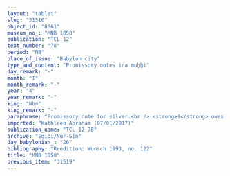 ```yaml
---
layout: "tablet"
slug: "31516"
object_id: "8061"
museum_no_: "MNB 1858"
publication: "TCL 12"
text_number: "78"
period: "NB"
place_of_issue: "Babylon city"
type_and_content: "Promissory notes ina muẖẖi"
day_remark: "-"
month: "I"
month_remark: "-"
year: "4"
year_remark: "-"
king: "Nbn"
king_remark: "-"
paraphrase: "Promissory note for silver.<br /> <strong>B</strong> owes a broken amount (x mina) of silver to <strong>A</strong>, to be delivered at the end of Simān (III). Other debts to <strong>A</strong>, recorded in previous promissory notes, should these turn up in the creditor&#39;s house, have been paid off (<em>eṭēru</em>). Names of 2 witnesses and the scribe: Aplāya/Mu&scaron;allim-Marduk.<br /> <br /> <strong>A</strong> = Iddin-Marduk/Iqī&scaron;āya//Nūr-S&icirc;n; <strong>B</strong> = Iddin-Nab&ucirc;/Nab&ucirc;-mu&scaron;ētiq-udd&ecirc;/Nuha&scaron;u"
imported: "Kathleen Abraham (07/01/2017)"
publication_name: "TCL 12 78"
archive: "Egibi/Nūr-Sîn"
day_babylonian_: "26"
bibliography: "Reedition: Wunsch 1993, no. 122"
title: "MNB 1858"
previous_item: "31519"
---
```


